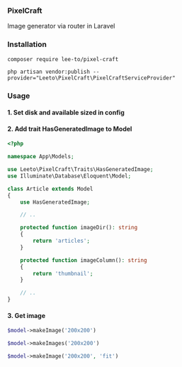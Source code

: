 ### PixelCraft

Image generator via router in Laravel

### Installation

```shell
composer require lee-to/pixel-craft
```

```shell
php artisan vendor:publish --provider="Leeto\PixelCraft\PixelCraftServiceProvider"
```
### Usage

#### 1. Set disk and available sized in config

#### 2. Add trait HasGeneratedImage to Model

```php
<?php

namespace App\Models;

use Leeto\PixelCraft\Traits\HasGeneratedImage;
use Illuminate\Database\Eloquent\Model;

class Article extends Model
{
    use HasGeneratedImage;

    // ..

    protected function imageDir(): string
    {
        return 'articles';
    }

    protected function imageColumn(): string
    {
        return 'thumbnail';
    }

    // ..
}
```

#### 3. Get image

```php
$model->makeImage('200x200')
```

```php
$model->makeImages('200x200')
```

```php
$model->makeImage('200x200', 'fit')
```
